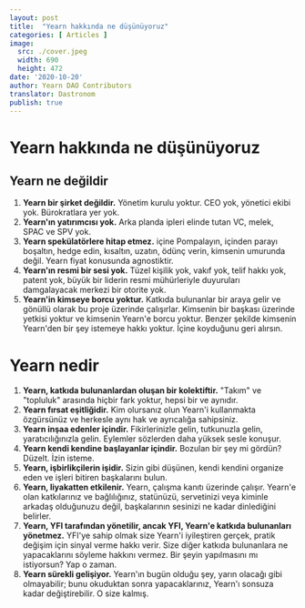 ```yaml
---
layout: post
title:  "Yearn hakkında ne düşünüyoruz"
categories: [ Articles ]
image:
  src: ./cover.jpeg
  width: 690
  height: 472
date: '2020-10-20'
author: Yearn DAO Contributors
translator: Dastronom
publish: true
---
```


# Yearn hakkında ne düşünüyoruz

## Yearn ne değildir

1. **Yearn bir şirket değildir.** Yönetim kurulu yoktur. CEO yok, yönetici ekibi yok. Bürokratlara yer yok.
2. **Yearn'ın yatırımcısı yok.** Arka planda ipleri elinde tutan VC, melek, SPAC ve SPV yok.
3. **Yearn spekülatörlere hitap etmez.** içine Pompalayın, içinden parayı boşaltın, hedge edin, kısaltın, uzatın, ödünç verin, kimsenin umurunda değil. Yearn fiyat konusunda agnostiktir.
4. **Yearn'ın resmi bir sesi yok.** Tüzel kişilik yok, vakıf yok, telif hakkı yok, patent yok, büyük bir liderin resmi mühürleriyle duyuruları damgalayacak merkezi bir otorite yok.
5. **Yearn'in kimseye borcu yoktur.** Katkıda bulunanlar bir araya gelir ve gönüllü olarak bu proje üzerinde çalışırlar. Kimsenin bir başkası üzerinde yetkisi yoktur ve kimsenin Yearn'e borcu yoktur. Benzer şekilde kimsenin Yearn'den bir şey istemeye hakkı yoktur. İçine koyduğunu geri alırsın.

# Yearn nedir

1. **Yearn, katkıda bulunanlardan oluşan bir kolektiftir.** "Takım" ve "topluluk" arasında hiçbir fark yoktur, hepsi bir ve aynıdır.
2. **Yearn fırsat eşitliğidir.** Kim olursanız olun Yearn'i kullanmakta özgürsünüz ve herkesle aynı hak ve ayrıcalığa sahipsiniz.
3. **Yearn inşaa edenler içindir.** Fikirlerinizle gelin, tutkunuzla gelin, yaratıcılığınızla gelin. Eylemler sözlerden daha yüksek sesle konuşur.
4. **Yearn kendi kendine başlayanlar içindir.** Bozulan bir şey mi gördün? Düzelt. İzin isteme.
5. **Yearn, işbirlikçilerin işidir.** Sizin gibi düşünen, kendi kendini organize eden ve işleri bitiren başkalarını bulun.
6. **Yearn, liyakatten etkilenir.** Yearn, çalışma kanıtı üzerinde çalışır. Yearn'e olan katkılarınız ve bağlılığınız, statünüzü, servetinizi veya kiminle arkadaş olduğunuzu değil, başkalarının sesinizi ne kadar dinlediğini belirler.
7. **Yearn, YFI tarafından yönetilir, ancak YFI, Yearn'e katkıda bulunanları yönetmez.** YFI'ye sahip olmak size Yearn'i iyileştiren gerçek, pratik değişim için sinyal verme hakkı verir. Size diğer katkıda bulunanlara ne yapacaklarını söyleme hakkını vermez. Bir şeyin yapılmasını mı istiyorsun? Yap o zaman.
8. **Yearn sürekli gelişiyor.** Yearn'ın bugün olduğu şey, yarın olacağı gibi olmayabilir; bunu okuduktan sonra yapacaklarınız, Yearn'ı sonsuza kadar değiştirebilir. O size kalmış.